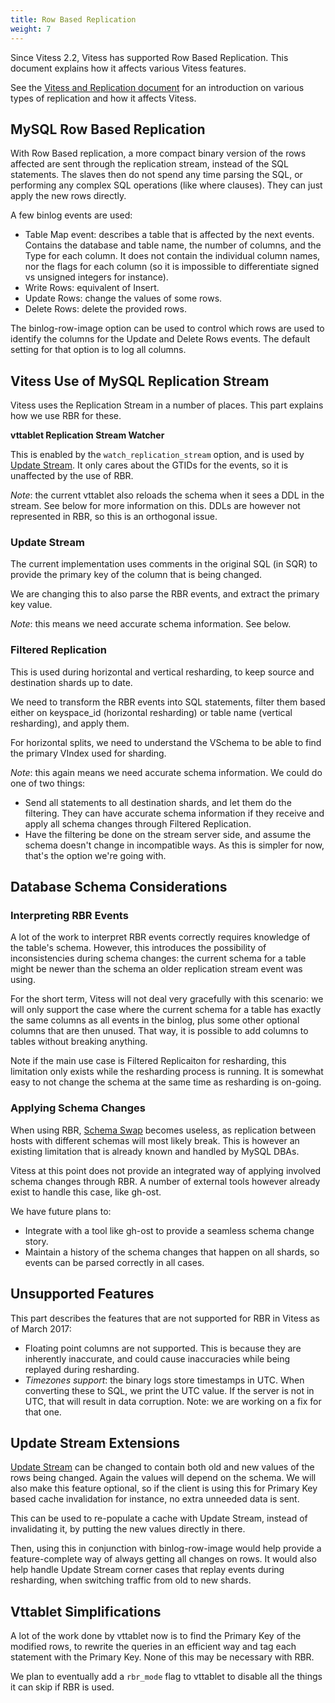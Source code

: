 ```yaml
---
title: Row Based Replication
weight: 7
---
```


Since Vitess 2.2, Vitess has supported Row Based Replication. This document explains how it affects various Vitess features.

See the [Vitess and Replication document](../vitess-replication) for an introduction on various types of replication and how it affects Vitess.

## MySQL Row Based Replication

With Row Based replication, a more compact binary version of the rows affected are sent through the replication stream, instead of the SQL statements. The slaves then do not spend any time parsing the SQL, or performing any complex SQL operations (like where clauses). They can just apply the new rows directly.

A few binlog events are used:

* Table Map event: describes a table that is affected by the next events. Contains the database and table name, the number of columns, and the Type for each column. It does not contain the individual column names, nor the flags for each column (so it is impossible to differentiate signed vs unsigned integers for instance).
* Write Rows: equivalent of Insert.
* Update Rows: change the values of some rows.
* Delete Rows: delete the provided rows.

The binlog-row-image option can be used to control which rows are used to identify the columns for the Update and Delete Rows events. The default setting for that option is to log all columns.

## Vitess Use of MySQL Replication Stream

Vitess uses the Replication Stream in a number of places. This part explains how we use RBR for these.

**vttablet Replication Stream Watcher**

This is enabled by the `watch_replication_stream` option, and is used by [Update Stream](../update-stream). It only cares about the GTIDs for the events, so it is unaffected by the use of RBR.

*Note*: the current vttablet also reloads the schema when it sees a DDL in the stream. See below for more information on this. DDLs are however not represented in RBR, so this is an orthogonal issue.

### Update Stream

The current implementation uses comments in the original SQL (in SQR) to provide the primary key of the column that is being changed.

We are changing this to also parse the RBR events, and extract the primary key value.

*Note*: this means we need accurate schema information. See below.

### Filtered Replication

This is used during horizontal and vertical resharding, to keep source and destination shards up to date.

We need to transform the RBR events into SQL statements, filter them based either on keyspace_id (horizontal resharding) or table name (vertical resharding), and apply them.

For horizontal splits, we need to understand the VSchema to be able to find the primary VIndex used for sharding.

*Note*: this again means we need accurate schema information. We could do one of two things:

* Send all statements to all destination shards, and let them do the filtering. They can have accurate schema information if they receive and apply all schema changes through Filtered Replication.
* Have the filtering be done on the stream server side, and assume the schema doesn't change in incompatible ways. As this is simpler for now, that's the option we're going with.

## Database Schema Considerations

### Interpreting RBR Events

A lot of the work to interpret RBR events correctly requires knowledge of the table's schema. However, this introduces the possibility of inconsistencies during schema changes: the current schema for a table might be newer than the schema an older replication stream event was using.

For the short term, Vitess will not deal very gracefully with this scenario: we will only support the case where the current schema for a table has exactly the same columns as all events in the binlog, plus some other optional columns that are then unused. That way, it is possible to add columns to tables without breaking anything.

Note if the main use case is Filtered Replicaiton for resharding, this limitation only exists while the resharding process is running. It is somewhat easy to not change the schema at the same time as resharding is on-going.

### Applying Schema Changes

When using RBR, [Schema Swap](../../schema-management/schema-swap) becomes useless, as replication between hosts with different schemas will most likely break. This is however an existing limitation that is already known and handled by MySQL DBAs.

Vitess at this point does not provide an integrated way of applying involved schema changes through RBR. A number of external tools however already exist to handle this case, like gh-ost.

We have future plans to:

* Integrate with a tool like gh-ost to provide a seamless schema change story.
* Maintain a history of the schema changes that happen on all shards, so events can be parsed correctly in all cases.

## Unsupported Features

This part describes the features that are not supported for RBR in Vitess as of March 2017:

* Floating point columns are not supported. This is because they are inherently inaccurate, and could cause inaccuracies while being replayed during resharding.
* *Timezones support*: the binary logs store timestamps in UTC. When converting these to SQL, we print the UTC value. If the server is not in UTC, that will result in data corruption. Note: we are working on a fix for that one.

## Update Stream Extensions

[Update Stream](../update-stream) can be changed to contain both old and new values of the rows being changed. Again the values will depend on the schema. We will also make this feature optional, so if the client is using this for Primary Key based cache invalidation for instance, no extra unneeded data is sent.

This can be used to re-populate a cache with Update Stream, instead of invalidating it, by putting the new values directly in there.

Then, using this in conjunction with binlog-row-image would help provide a feature-complete way of always getting all changes on rows. It would also help handle Update Stream corner cases that replay events during resharding, when switching traffic from old to new shards.

## Vttablet Simplifications

A lot of the work done by vttablet now is to find the Primary Key of the modified rows, to rewrite the queries in an efficient way and tag each statement with the Primary Key. None of this may be necessary with RBR.

We plan to eventually add a `rbr_mode` flag to vttablet to disable all the things it can skip if RBR is used.
